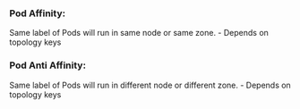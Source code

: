 ### Pod Affinity:

Same label of Pods will run in same node or same zone. - Depends on topology keys

### Pod Anti Affinity: 

Same label of Pods will run in different node or different zone. - Depends on topology keys


